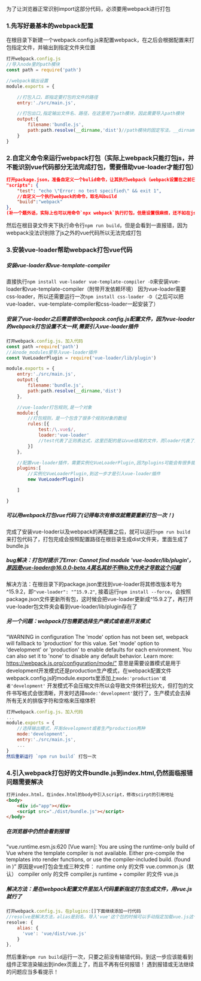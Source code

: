为了让浏览器正常识别import这部分代码，必须要用webpack进行打包

### 1.先写好最基本的webpack配置
在根目录下新建一个webpack.config.js来配置webpack，在之后会根据配置来打包指定文件，并输出到指定文件夹位置
```js
打开webpack.config.js
//导入node里的path模块
const path = require('path')

//webpack输出设置
module.exports = {

    //打包入口，即指定要打包的文件的路径
    entry:'./src/main.js',

    //打包出口,指定输出文件名、路径，在这里用了path模块，因此需要导入path模块
    output:{
        filename:'bundle.js',
        path:path.resolve(__dirname,'dist')//path模块的固定写法，__dirname代表的是当前目录，后面跟着的是放置输出文件的文件夹名，意味着会把'bundle.js'放到'dist'文件夹里，'dist'文件夹会创建在当前目录也就是项目的根目录文件夹里
    }
}
```

### 2.自定义命令来运行webpack打包（实际上webpack只能打包js，并不能识别vue代码部分无法完成打包，需要借助vue-loader才能打包）
```json
打开package.json，准备自定义一个bulid命令，让其执行webpack（webpack设置在之前已经写好了并放在根目录下了），找到"scripts"加入代码
"scripts": {
    "test": "echo \"Error: no test specified\" && exit 1",
    //自定义一个执行webpack的命令，取名叫build
    "build":"webpack"
},
(补一个题外话，实际上也可以用命令`npx webpack`执行打包，但是设置很麻烦，还不如在json里写个命令然后执行webpack来得简便)
```
然后在根目录文件夹下执行命令行`npm run build`，但是会看到一直报错，因为webpack没法识别除了js之外的vue代码所以无法完成打包


### 3.安装vue-loader帮助webpack打包vue代码
##### 安装vue-loader和vue-template-compiler
直接执行`npm install vue-loader vue-template-compiler -D`来安装vue-loader和vue-template-compiler（附带开发依赖环境）
因为vue-loader需要css-loader，所以还需要运行一次`npm install css-loader -D`（之后可以把vue-loader、vue-template-compiler和css-loader一起安装了）

##### 安装了vue-loader之后需要修改webpack.config.js配置文件，因为vue-loader的webpack打包设置不太一样,需要引入vue-loader插件
```js
打开webpack.config.js，加入代码
const path =require('path')
//从node_modules里导入vue-loader插件
const VueLoaderPlugin = require('vue-loader/lib/plugin')

module.exports = {
    entry:'./src/main.js',
    output:{
        filename:'bundle.js',
        path:path.resolve(__dirname,'dist')
    },

    //vue-loader打包规则,是一个对象
    module:{
        //打包规则，是一个包含了很多个规则对象的数组
        rules:[{
            test:/\.vue$/,
            loader:'vue-loader'
            //test代表了正则表达式，这里匹配的是以vue结尾的文件，而loader代表了用什么loader完成打包
        }]
    },

    //配置vue-loader插件，需要实例化VueLoaderPlugin,因为plugins可能会有很多插件对象所以也是一个数组
    plugins:[
        //实例化VueLoaderPlugin,到这一步才是引入vue-loader插件
        new VueLoaderPlugin()

    ]

}
```
##### 可以用webpack打包vue代码了(记得每次有修改就需要重新打包一次！)
完成了安装vue-loader以及webpack的再配置之后，就可以运行`npm run build`来打包代码了，打包完成会按照配置路径在根目录生成dist文件夹，里面生成了bundle.js

##### bug解决：打包时提示了Error: Cannot find module 'vue-loader/lib/plugin'，原因是vue-loader@16.0.0-beta.4莫名其妙不带lib文件夹才导致这个问题
解决方法：在根目录下的package.json里找到vue-loader将其修改版本号为 ^15.9.2，即`"vue-loader": "^15.9.2"`,
接着运行`npm install --force`，会按照package.json文件更新所有包，这时候会把vue-loader更新成^15.9.2了，再打开vue-loader包文件夹会看到vue-loader/lib/plugin存在了

##### 另一个问题：webpack打包需要选择生产模式或者是开发模式
“WARNING in configuration
The 'mode' option has not been set, webpack will fallback to 'production' for this value. Set 'mode' option to 'development' or 'production' to enable defaults for each environment.
You can also set it to 'none' to disable any default behavior. Learn more: https://webpack.js.org/configuration/mode/”
意思是需要设置模式是用于development开发模式还是production生产模式，在webpack配置文件webpack.config.js的module.exports里添加上`mode:'production'或者'development'`
开发模式不会压缩文件所以会导致文件体积比较大，但打包的文件书写格式会很清晰，开发时选择`mode:'development'`就行了，生产模式会去掉所有无关的排版字符和空格来压缩体积
```js
打开webpack.config.js，加入代码
...
module.exports = {
    //选择输出模式，开发development或者生产production两种
    mode:'development',
    entry:'./src/main.js',
    ...
}
然后重新运行 `npm run build` 打包一次
```

### 4.引入webpack打包好的文件bundle.js到index.html,仍然面临报错问题需要解决
```html
打开index.html，在index.html的body中引入script，修改scirpt的引用地址
<body>
    <div id="app"></div>
    <script src="./dist/bundle.js"></script>
</body>
```
##### 在浏览器中仍然会看到报错
“vue.runtime.esm.js:620 [Vue warn]: You are using the runtime-only build of Vue where the template compiler is not available. Either pre-compile the templates into render functions, or use the compiler-included build.
(found in <Root>)”
原因是vue打包会生成三种文件：
runtime only 的文件 vue.common.js（默认）
compiler only 的文件 compiler.js
runtime + compiler 的文件 vue.js
##### 解决方法：是在webpack配置文件里加入代码重新指定打包生成文件，用vue.js就行了
```js
打开webpack.config.js，在plugins:[]下面继续添加一行代码
//resolve是解决方法，alias是别名，导入'vue'这个包的时候可以手动指定加载vue.js这个生成文件而不再是默认的vue.common.js，就可以保证runtime + compiler都能正常运行了
resolve: {
    alias: {
      'vue': 'vue/dist/vue.js'
    }
},
```

然后重新`npm run build`运行一次，只要之前没有输错代码，到这一步应该能看到组件正常渲染输出到index页面上了，而且不再有任何报错！
遇到报错或无法继续的问题应当多看提示！
